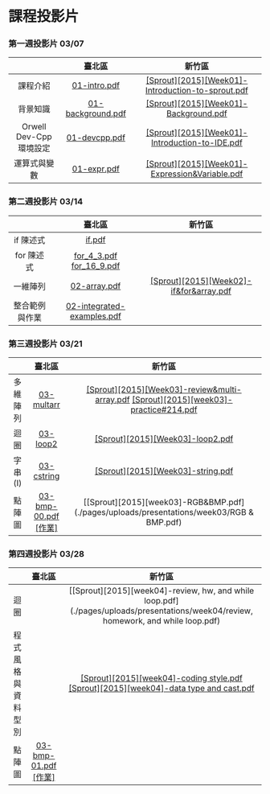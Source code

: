 # 課程投影片

### 第一週投影片 03/07

|    |臺北區| 新竹區
|:---:|:---:|:---:|
| 課程介紹 | [01-intro.pdf](./pages/uploads/presentations/week01/01-intro.pdf) | [[Sprout][2015][Week01]-Introduction-to-sprout.pdf](./pages/uploads/presentations/week01/[Sprout][2015][Week01]-Introduction-to-sprout.pdf) |
| 背景知識 | [01-background.pdf](./pages/uploads/presentations/week01/01-background.pdf) | [[Sprout][2015][Week01]-Background.pdf](./pages/uploads/presentations/week01/[Sprout][2015][Week01]-Background.pdf) |
| Orwell Dev-Cpp 環境設定 | [01-devcpp.pdf](./pages/uploads/presentations/week01/01-devcpp.pdf) | [[Sprout][2015][Week01]-Introduction-to-IDE.pdf](./pages/uploads/presentations/week01/[Sprout][2015][Week01]-Introduction-to-IDE.pdf) |
| 運算式與變數 | [01-expr.pdf](./pages/uploads/presentations/week01/01-expr.pdf) | [[Sprout][2015][Week01]-Expression&Variable.pdf](./pages/uploads/presentations/week01/[Sprout][2015][Week01]-Expression&Variable.pdf) |




### 第二週投影片 03/14

|               | 臺北區         | 新竹區  |
| :-------------: |:-------------:| :-----:|
| if 陳述式      | [if.pdf](./pages/uploads/presentations/week02/if.pdf) |    |
| for 陳述式     | [for_4_3.pdf](./pages/uploads/presentations/week02/for_4_3.pdf) [for_16_9.pdf](./pages/uploads/presentations/week02/for_16_9.pdf)      |     |
| 一維陣列 |  [02-array.pdf](./pages/uploads/presentations/week02/02-array.pdf)      |[[Sprout][2015][Week02]-if&for&array.pdf](./pages/uploads/presentations/week02/Hsinchu0314.pdf)|
|整合範例與作業|[02-integrated-examples.pdf](./pages/uploads/presentations/week02/02-integrated-examples.pdf)| &nbsp; |




### 第三週投影片 03/21

|               | 臺北區        | 新竹區 |
|:-------------:|:-------------:|:------:|
| 多維陣列|[03-multarr](./pages/uploads/presentations/week03/multarr/slides.html) |[[Sprout][2015][Week03]-review&multi-array.pdf](./pages/uploads/presentations/week03/0321hw&review&multi-array.pdf) [[Sprout][2015][week03]-practice#214.pdf](./pages/uploads/presentations/week03/214landmine.pdf) |
| 迴圈 | [03-loop2](./pages/uploads/presentations/week03/loop2/slides.html) |[[Sprout][2015][Week03]-loop2.pdf](./pages/uploads/presentations/week03/0321loop.pdf)|
| 字串(I) | [03-cstring](./pages/uploads/presentations/week03/cstring/slides.html) |[[Sprout][2015][Week03]-string.pdf](./pages/uploads/presentations/week03/0321string.pdf) |
| 點陣圖 | [03-bmp-00.pdf](./pages/uploads/presentations/week03/03-bmp-00.pdf) [[作業]](http://tw-csie-sprout.github.io/programming15spring/#!homework.md#點陣圖_%28第一階段%29) | [[Sprout][2015][week03]-RGB&BMP.pdf](./pages/uploads/presentations/week03/RGB & BMP.pdf)  |

### 第四週投影片 03/28
|               | 臺北區        | 新竹區 |
|:-------------:|:-------------:|:------:|
| 迴圈 ||[[Sprout][2015][week04]-review, hw, and while loop.pdf](./pages/uploads/presentations/week04/review, homework, and while loop.pdf)|
| 程式風格與資料型別 ||[[Sprout][2015][week04]-coding style.pdf](./pages/uploads/presentations/week04/CodingStyle.pdf) [[Sprout][2015][week04]-data type and cast.pdf](./pages/uploads/presentations/week04/Data-type-cast.pdf)
| 點陣圖 | [03-bmp-01.pdf](./pages/uploads/presentations/week04/03-bmp-01.pdf) [[作業]](http://tw-csie-sprout.github.io/programming15spring/#!homework.md#點陣圖_%28第一階段%29) | &nbsp; |
